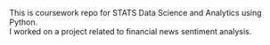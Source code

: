 This is coursework repo for STATS Data Science and Analytics using Python.  
I worked on a project related to financial news sentiment analysis.




